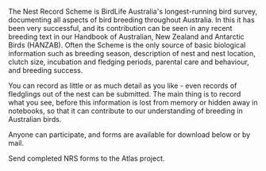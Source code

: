 
<!--Thre following is from the birdlife webpage for the nest recording scheme (there is no other informative text on that page)-->

<!--begin-->
The Nest Record Scheme is BirdLife Australia's longest-running bird survey, documenting all aspects of bird breeding throughout Australia. In this it has been very successful, and its contribution can be seen in any recent breeding text in our Handbook of Australian, New Zealand and Antarctic Birds (HANZAB). Often the Scheme is the only source of basic biological information such as breeding season, description of nest and nest location, clutch size, incubation and fledging periods, parental care and behaviour, and breeding success.

You can record as little or as much detail as you like - even records of fledglings out of the nest can be submitted. The main thing is to record what you see, before this information is lost from memory or hidden away in notebooks, so that it can contribute to our understanding of breeding in Australian birds.

Anyone can participate, and forms are available for download below or by mail.

Send completed NRS forms to the Atlas project.
<!--end-->